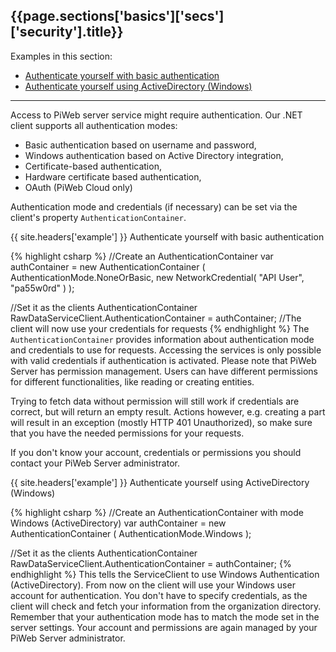 <h2 id="{{page.sections['basics']['secs']['security'].anchor}}">{{page.sections['basics']['secs']['security'].title}}</h2>

Examples in this section:
+ [Authenticate yourself with basic authentication](#-example--authenticate-yourself-with-basic-authentication)
+ [Authenticate yourself using ActiveDirectory (Windows)](#-example--authenticate-yourself-using-activedirectory-windows)
<hr>

Access to PiWeb server service might require authentication. Our .NET client supports all authentication modes:

* Basic authentication based on username and password,
* Windows authentication based on Active Directory integration,
* Certificate-based authentication,
* Hardware certificate based authentication,
* OAuth (PiWeb Cloud only)

Authentication mode and credentials (if necessary) can be set via the client's property `AuthenticationContainer`.

{{ site.headers['example'] }} Authenticate yourself with basic authentication

{% highlight csharp %}
//Create an AuthenticationContainer
var authContainer = new AuthenticationContainer
(
  AuthenticationMode.NoneOrBasic,
  new NetworkCredential( "API User", "pa55w0rd" )
);

//Set it as the clients AuthenticationContainer
RawDataServiceClient.AuthenticationContainer = authContainer;
//The client will now use your credentials for requests
{% endhighlight %}
The `AuthenticationContainer` provides information about authentication mode and credentials to use for requests. Accessing the services is only possible with valid credentials if authentication is activated. Please note that PiWeb Server has permission management. Users can have different permissions for different functionalities, like reading or creating entities.

Trying to fetch data without permission will still work if credentials are correct, but will return an empty result. Actions however, e.g. creating a part will result in an exception (mostly HTTP 401 Unauthorized), so make sure that you have the needed permissions for your requests. <br>

If you don't know your account, credentials or permissions you should contact your PiWeb Server administrator.

{{ site.headers['example'] }} Authenticate yourself using ActiveDirectory (Windows)

{% highlight csharp %}
//Create an AuthenticationContainer with mode Windows (ActiveDirectory)
var authContainer = new AuthenticationContainer
(
  AuthenticationMode.Windows
);

//Set it as the clients AuthenticationContainer
RawDataServiceClient.AuthenticationContainer = authContainer;
{% endhighlight %}
This tells the ServiceClient to use Windows Authentication (ActiveDirectory). From now on the client will use your Windows user account for authentication. You don't have to specify credentials, as the client will check and fetch your information from the organization directory. <br>
Remember that your authentication mode has to match the mode set in the server settings. Your account and permissions are again managed by your PiWeb Server administrator.
